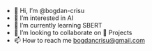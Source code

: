 - 👋 Hi, I’m @bogdan-crisu
- 👀 I’m interested in AI
- 🌱 I’m currently learning SBERT
- 💞️ I’m looking to collaborate on 🚀 Projects
- 📫 How to reach me bogdancrisu@gmail.com

<!---
bogdan-crisu/bogdan-crisu is a ✨ special ✨ repository because its `README.md` (this file) appears on your GitHub profile.
You can click the Preview link to take a look at your changes.
--->
